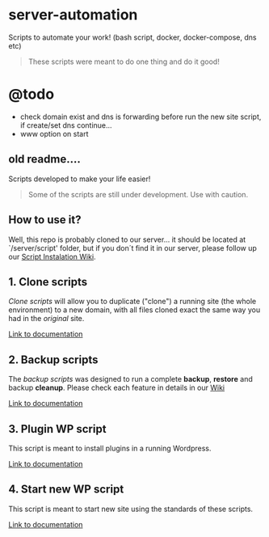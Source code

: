 # server-automation
Scripts to automate your work! (bash script, docker, docker-compose, dns etc)

> These scripts were meant to do one thing and do it good!

# @todo

- check domain exist and dns is forwarding before run the new site script, if create/set dns continue...
- www option on start



## old readme....

Scripts developed to make your life easier!

> Some of the scripts are still under development. Use with caution.

## How to use it?

Well, this repo is probably cloned to our server... it should be located at `/server/script' folder, but if you don´t find it in our server, please follow up our [Script Instalation Wiki](../wikis/Initial-Setup).

## 1. Clone scripts

_Clone scripts_ will allow you to duplicate ("clone") a running site (the whole environment) to a new domain, with all files cloned exact the same way you had in the _original_ site.

[Link to documentation](./clone/README.md)

## 2. Backup scripts

The _backup scripts_ was designed to run a complete **backup**, **restore** and backup **cleanup**. Please check each feature in details in our [Wiki](../wikis/scripts/backup)

[Link to documentation](./backup/README.md)

## 3. Plugin WP script

This script is meant to install plugins in a running Wordpress.

[Link to documentation](./plugin-install-wp/README.md)

## 4. Start new WP script

This script is meant to start new site using the standards of these scripts.

[Link to documentation](./start-new-wp-site/README.md)
